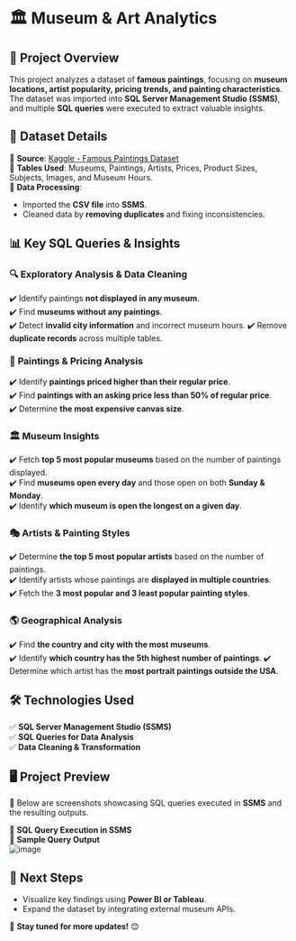 # 🏛️ **Museum & Art Analytics**

## 📌 **Project Overview**
This project analyzes a dataset of **famous paintings**, focusing on **museum locations, artist popularity, pricing trends, and painting characteristics**. The dataset was imported into **SQL Server Management Studio (SSMS)**, and multiple **SQL queries** were executed to extract valuable insights.

## 📂 **Dataset Details**
📌 **Source**: [Kaggle - Famous Paintings Dataset](https://www.kaggle.com/datasets/mexwell/famous-paintings)  
📌 **Tables Used**: Museums, Paintings, Artists, Prices, Product Sizes, Subjects, Images, and Museum Hours.  
📌 **Data Processing**: 
- Imported the **CSV file** into **SSMS**.
- Cleaned data by **removing duplicates** and fixing inconsistencies.

## 📊 **Key SQL Queries & Insights**
### 🔍 **Exploratory Analysis & Data Cleaning**
✔️ Identify paintings **not displayed in any museum**.  
✔️ Find **museums without any paintings**.  
✔️ Detect **invalid city information** and incorrect museum hours.
✔️ Remove **duplicate records** across multiple tables.

### 🎨 **Paintings & Pricing Analysis**
✔️ Identify **paintings priced higher than their regular price**.  
✔️ Find **paintings with an asking price less than 50% of regular price**.  
✔️ Determine **the most expensive canvas size**.

### 🏛️ **Museum Insights**
✔️ Fetch **top 5 most popular museums** based on the number of paintings displayed.  
✔️ Find **museums open every day** and those open on both **Sunday & Monday**.  
✔️ Identify **which museum is open the longest on a given day**.

### 🎭 **Artists & Painting Styles**
✔️ Determine **the top 5 most popular artists** based on the number of paintings.  
✔️ Identify artists whose paintings are **displayed in multiple countries**.  
✔️ Fetch the **3 most popular and 3 least popular painting styles**.

### 🌎 **Geographical Analysis**
✔️ Find **the country and city with the most museums**.  
✔️ Identify **which country has the 5th highest number of paintings**.
✔️ Determine which artist has the **most portrait paintings outside the USA**.

## 🛠️ **Technologies Used**
✅ **SQL Server Management Studio (SSMS)**  
✅ **SQL Queries for Data Analysis**  
✅ **Data Cleaning & Transformation**  

## 🖥️ **Project Preview**
🔹 Below are screenshots showcasing SQL queries executed in **SSMS** and the resulting outputs.  

📌 **SQL Query Execution in SSMS**  
📌 **Sample Query Output**  
![image](https://github.com/user-attachments/assets/89144c18-254b-4108-a968-86be8557e0f3)


## 🚀 **Next Steps**
- Visualize key findings using **Power BI or Tableau**.
- Expand the dataset by integrating external museum APIs.

📂 **Stay tuned for more updates!** 😊
